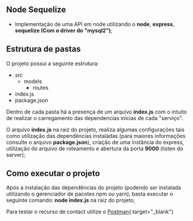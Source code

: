## Node Sequelize

* Implementação de uma API em node utilizando o **node**, **express**, **sequelize (Com o driver do "mysql2")**;

## Estrutura de pastas

O projeto possui a seguinte estrutura:
- src
    - models
        - routes
- index.js
- package.json

Dentro de cada pasta há a presença de um arquivo **index.js** com o intuito de realizar o carregamento das dependencias inicias de cada "serviço". 

O arquivo **index.js** na raiz do projeto, realiza algumas configurações tais como utilização das dependências instaladas (para maiores informações consulte o arquivo **package.json**), criação de uma instância do express, utilização do arquivo de roteamento e abertura da porta **9000** (listen do server);

## Como executar o projeto

Após a instalação das dependências do projeto (podendo ser instalada utilizando o gerenciador de pacotes npm ou yarn), basta executar o seguinte comando: **node index.js** na raiz do projeto; 

Para testar o recurso de contact utilize o [Postman](https://www.getpostman.com){:target="_blank"}
